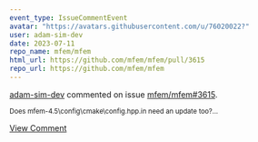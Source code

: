 ```yaml
---
event_type: IssueCommentEvent
avatar: "https://avatars.githubusercontent.com/u/76020022?"
user: adam-sim-dev
date: 2023-07-11
repo_name: mfem/mfem
html_url: https://github.com/mfem/mfem/pull/3615
repo_url: https://github.com/mfem/mfem
---
```


<a href='https://github.com/adam-sim-dev' target='_blank'>adam-sim-dev</a> commented on issue <a href='https://github.com/mfem/mfem/pull/3615' target='_blank'>mfem/mfem#3615</a>.

<small>Does mfem-4.5\config\cmake\config.hpp.in need an update too?...</small>

<a href='https://github.com/mfem/mfem/pull/3615' target='_blank'>View Comment</a>